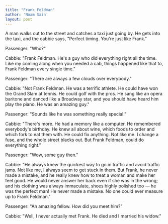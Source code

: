 ```yaml
---
title: "Frank Feldman"
author: 'Noam Sain'
layout: post
---
```


A man walks out to the street and catches a taxi just going by. He gets into the taxi, and the cabbie says, "Perfect timing. You're just like Frank."  
  
Passenger: "Who?"

Cabbie: "Frank Feldman. He's a guy who did everything right all the time. Like my coming along when you needed a cab, things happened like that to, Frank Feldman every single time."

Passenger: "There are always a few clouds over everybody."

Cabbie: "Not Frank Feldman. He was a terrific athlete. He could have won the Grand Slam at tennis. He could golf with the pros. He sang like an opera baritone and danced like a Broadway star, and you should have heard him play the piano. He was an amazing guy."

Passenger: "Sounds like he was something really special."

Cabbie: "There's more. He had a memory like a computer. He remembered everybody's birthday. He knew all about wine, which foods to order and which fork to eat them with. He could fix anything. Not like me. I change a fuse, and the whole street blacks out. But Frank Feldman, could do everything right."

Passenger: "Wow, some guy then."

Cabbie: "He always knew the quickest way to go in traffic and avoid traffic jams. Not like me, I always seem to get stuck in them. But Frank, he never made a mistake, and he really knew how to treat a woman and make her feel good. He would never answer her back even if she was in the wrong; and his clothing was always immaculate, shoes highly polished too — he was the perfect man! He never made a mistake. No one could ever measure up to Frank Feldman."

Passenger: "An amazing fellow. How did you meet him?"

Cabbie: "Well, I never actually met Frank. He died and I married his widow."